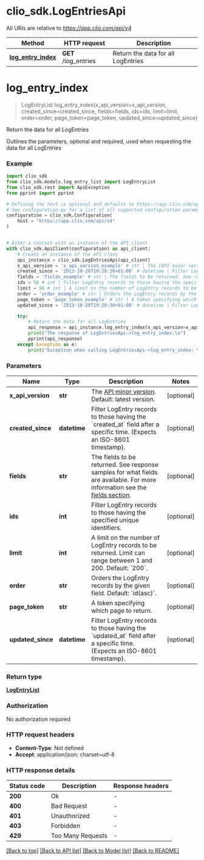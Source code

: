 # clio_sdk.LogEntriesApi

All URIs are relative to *https://app.clio.com/api/v4*

Method | HTTP request | Description
------------- | ------------- | -------------
[**log_entry_index**](LogEntriesApi.md#log_entry_index) | **GET** /log_entries | Return the data for all LogEntries


# **log_entry_index**
> LogEntryList log_entry_index(x_api_version=x_api_version, created_since=created_since, fields=fields, ids=ids, limit=limit, order=order, page_token=page_token, updated_since=updated_since)

Return the data for all LogEntries

Outlines the parameters, optional and required, used when requesting the data for all LogEntries

### Example


```python
import clio_sdk
from clio_sdk.models.log_entry_list import LogEntryList
from clio_sdk.rest import ApiException
from pprint import pprint

# Defining the host is optional and defaults to https://app.clio.com/api/v4
# See configuration.py for a list of all supported configuration parameters.
configuration = clio_sdk.Configuration(
    host = "https://app.clio.com/api/v4"
)


# Enter a context with an instance of the API client
with clio_sdk.ApiClient(configuration) as api_client:
    # Create an instance of the API class
    api_instance = clio_sdk.LogEntriesApi(api_client)
    x_api_version = 'x_api_version_example' # str | The [API minor version](#section/Minor-Versions). Default: latest version. (optional)
    created_since = '2013-10-20T19:20:30+01:00' # datetime | Filter LogEntry records to those having the `created_at` field after a specific time. (Expects an ISO-8601 timestamp). (optional)
    fields = 'fields_example' # str | The fields to be returned. See response samples for what fields are available. For more information see the [fields section](#section/Fields). (optional)
    ids = 56 # int | Filter LogEntry records to those having the specified unique identifiers. (optional)
    limit = 56 # int | A limit on the number of LogEntry records to be returned. Limit can range between 1 and 200. Default: `200`. (optional)
    order = 'order_example' # str | Orders the LogEntry records by the given field. Default: `id(asc)`. (optional)
    page_token = 'page_token_example' # str | A token specifying which page to return. (optional)
    updated_since = '2013-10-20T19:20:30+01:00' # datetime | Filter LogEntry records to those having the `updated_at` field after a specific time. (Expects an ISO-8601 timestamp). (optional)

    try:
        # Return the data for all LogEntries
        api_response = api_instance.log_entry_index(x_api_version=x_api_version, created_since=created_since, fields=fields, ids=ids, limit=limit, order=order, page_token=page_token, updated_since=updated_since)
        print("The response of LogEntriesApi->log_entry_index:\n")
        pprint(api_response)
    except Exception as e:
        print("Exception when calling LogEntriesApi->log_entry_index: %s\n" % e)
```



### Parameters


Name | Type | Description  | Notes
------------- | ------------- | ------------- | -------------
 **x_api_version** | **str**| The [API minor version](#section/Minor-Versions). Default: latest version. | [optional] 
 **created_since** | **datetime**| Filter LogEntry records to those having the &#x60;created_at&#x60; field after a specific time. (Expects an ISO-8601 timestamp). | [optional] 
 **fields** | **str**| The fields to be returned. See response samples for what fields are available. For more information see the [fields section](#section/Fields). | [optional] 
 **ids** | **int**| Filter LogEntry records to those having the specified unique identifiers. | [optional] 
 **limit** | **int**| A limit on the number of LogEntry records to be returned. Limit can range between 1 and 200. Default: &#x60;200&#x60;. | [optional] 
 **order** | **str**| Orders the LogEntry records by the given field. Default: &#x60;id(asc)&#x60;. | [optional] 
 **page_token** | **str**| A token specifying which page to return. | [optional] 
 **updated_since** | **datetime**| Filter LogEntry records to those having the &#x60;updated_at&#x60; field after a specific time. (Expects an ISO-8601 timestamp). | [optional] 

### Return type

[**LogEntryList**](LogEntryList.md)

### Authorization

No authorization required

### HTTP request headers

 - **Content-Type**: Not defined
 - **Accept**: application/json; charset=utf-8

### HTTP response details

| Status code | Description | Response headers |
|-------------|-------------|------------------|
**200** | Ok |  -  |
**400** | Bad Request |  -  |
**401** | Unauthorized |  -  |
**403** | Forbidden |  -  |
**429** | Too Many Requests |  -  |

[[Back to top]](#) [[Back to API list]](../README.md#documentation-for-api-endpoints) [[Back to Model list]](../README.md#documentation-for-models) [[Back to README]](../README.md)


